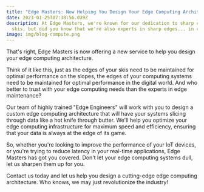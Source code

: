 ```yaml
---
title: "Edge Masters: Now Helping You Design Your Edge Computing Architecture"
date: 2023-01-25T07:38:56.039Z
description: At Edge Masters, we're known for our dedication to sharp edges on
  skis, but did you know that we're also experts in sharp edges... in computing?
image: img/blog-compute.png
---
```

That's right, Edge Masters is now offering a new service to help you design your edge computing architecture.

Think of it like this, just as the edges of your skis need to be maintained for optimal performance on the slopes, the edges of your computing systems need to be maintained for optimal performance in the digital world. And who better to trust with your edge computing needs than the experts in edge maintenance?

Our team of highly trained "Edge Engineers" will work with you to design a custom edge computing architecture that will have your systems slicing through data like a hot knife through butter. We'll help you optimize your edge computing infrastructure for maximum speed and efficiency, ensuring that your data is always at the edge of its game.

So, whether you're looking to improve the performance of your IoT devices, or you're trying to reduce latency in your real-time applications, Edge Masters has got you covered. Don't let your edge computing systems dull, let us sharpen them up for you.

Contact us today and let us help you design a cutting-edge edge computing architecture. Who knows, we may just revolutionize the industry!